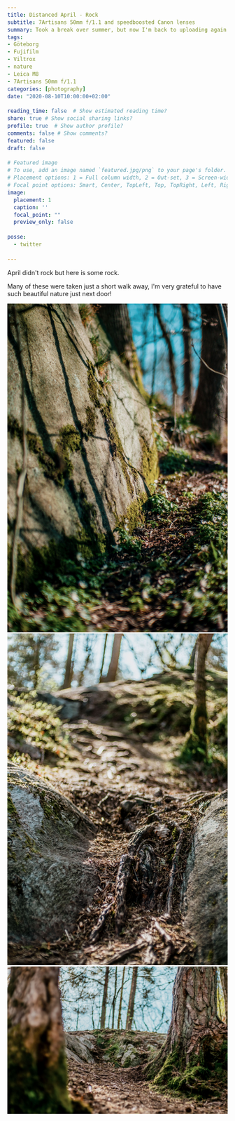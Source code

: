 ```yaml
---
title: Distanced April - Rock
subtitle: 7Artisans 50mm f/1.1 and speedboosted Canon lenses
summary: Took a break over summer, but now I'm back to uploading again. April didn't rock but here is some rock. Many of these were taken just a short walk away, I'm very grateful to have such beautiful nature just next door!
tags:
- Göteborg
- Fujifilm
- Viltrox
- nature
- Leica M8
- 7Artisans 50mm f/1.1
categories: [photography]
date: "2020-08-10T10:00:00+02:00"

reading_time: false  # Show estimated reading time?
share: true # Show social sharing links?
profile: true  # Show author profile?
comments: false # Show comments?
featured: false
draft: false

# Featured image
# To use, add an image named `featured.jpg/png` to your page's folder.
# Placement options: 1 = Full column width, 2 = Out-set, 3 = Screen-width
# Focal point options: Smart, Center, TopLeft, Top, TopRight, Left, Right, BottomLeft, Bottom, BottomRight
image:
  placement: 1
  caption: ''
  focal_point: ""
  preview_only: false

posse:
  - twitter

---
```


April didn't rock but here is some rock. 

Many of these were taken just a short walk away, I'm very grateful to have such beautiful nature just next door!

![](april-rock2.jpg)
![](april-rock3.jpg)
![](april-rock4.jpg)
